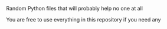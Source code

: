 Random Python files that will probably help no one at all

You are free to use everything in this repository if you need any
